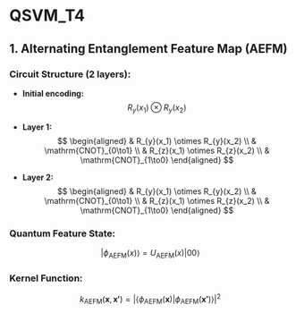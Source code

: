 # QSVM_T4

## 1. Alternating Entanglement Feature Map (AEFM)

### Circuit Structure (2 layers):

- **Initial encoding:**
  $$R_{y}(x_1) \otimes R_{y}(x_2)$$

- **Layer 1:**
  $$
  \begin{aligned}
  & R_{y}(x_1) \otimes R_{y}(x_2) \\
  & \mathrm{CNOT}_{0\to1} \\
  & R_{z}(x_1) \otimes R_{z}(x_2) \\
  & \mathrm{CNOT}_{1\to0}
  \end{aligned}
  $$

- **Layer 2:**
  $$
  \begin{aligned}
  & R_{y}(x_1) \otimes R_{y}(x_2) \\
  & \mathrm{CNOT}_{0\to1} \\
  & R_{z}(x_1) \otimes R_{z}(x_2) \\
  & \mathrm{CNOT}_{1\to0}
  \end{aligned}
  $$

### Quantum Feature State:
$$|\phi_\text{AEFM}(x)\rangle = U_\text{AEFM}(x)|00\rangle$$

### Kernel Function:
$$k_\text{AEFM}(\mathbf{x}, \mathbf{x'}) = |\langle\phi_\text{AEFM}(\mathbf{x})|\phi_\text{AEFM}(\mathbf{x'})\rangle|^2$$


